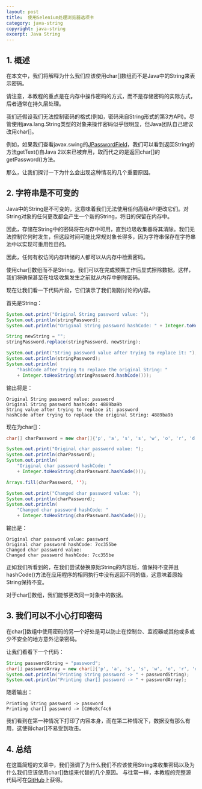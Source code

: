 ```yaml
---
layout: post
title:  使用Selenium处理浏览器选项卡
category: java-string
copyright: java-string
excerpt: Java String
---
```


## 1. 概述

在本文中，我们将解释为什么我们应该使用char[]数组而不是Java中的String来表示密码。

请注意，本教程的重点是在内存中操作密码的方式，而不是存储密码的实际方式，后者通常在持久层处理。

我们还假设我们无法控制密码的格式(例如，密码来自String形式的第3方API)。尽管使用java.lang.String类型的对象来操作密码似乎很明显，但Java团队自己建议改用char[]。

例如，如果我们查看javax.swing的[JPasswordField](https://docs.oracle.com/en/java/javase/11/docs/api/java.desktop/javax/swing/JPasswordField.html)，我们可以看到返回String的方法getText()自Java 2以来已被弃用，取而代之的是返回char[]的getPassword()方法。

那么，让我们探讨一下为什么会出现这种情况的几个重要原因。

## 2. 字符串是不可变的

Java中的String是不可变的，这意味着我们无法使用任何高级API更改它们。对String对象的任何更改都会产生一个新的String，将旧的保留在内存中。

因此，存储在String中的密码将在内存中可用，直到垃圾收集器将其清除。我们无法控制它何时发生，但这段时间可能比常规对象长得多，因为字符串保存在字符串池中以实现可重用性目的。

因此，任何有权访问内存转储的人都可以从内存中检索密码。

使用char[]数组而不是String，我们可以在完成预期工作后显式擦除数据。这样，我们将确保甚至在垃圾收集发生之前就从内存中删除密码。

现在让我们看一下代码片段，它们演示了我们刚刚讨论的内容。

首先是String：

```java
System.out.print("Original String password value: ");
System.out.println(stringPassword);
System.out.println("Original String password hashCode: " + Integer.toHexString(stringPassword.hashCode()));

String newString = "";
stringPassword.replace(stringPassword, newString);

System.out.print("String password value after trying to replace it: ");
System.out.println(stringPassword);
System.out.println(
    "hashCode after trying to replace the original String: "
    + Integer.toHexString(stringPassword.hashCode()));
```

输出将是：

```plaintext
Original String password value: password
Original String password hashCode: 4889ba9b
String value after trying to replace it: password
hashCode after trying to replace the original String: 4889ba9b
```

现在为char[]：

```java
char[] charPassword = new char[]{'p', 'a', 's', 's', 'w', 'o', 'r', 'd'};

System.out.print("Original char password value: ");
System.out.println(charPassword);
System.out.println(
    "Original char password hashCode: " 
    + Integer.toHexString(charPassword.hashCode()));

Arrays.fill(charPassword, '');

System.out.print("Changed char password value: ");
System.out.println(charPassword);
System.out.println(
    "Changed char password hashCode: " 
    + Integer.toHexString(charPassword.hashCode()));
```

输出是：

```plaintext
Original char password value: password
Original char password hashCode: 7cc355be
Changed char password value: 
Changed char password hashCode: 7cc355be
```

正如我们所看到的，在我们尝试替换原始String的内容后，值保持不变并且hashCode()方法在应用程序的相同执行中没有返回不同的值，这意味着原始String保持不变。

对于char[]数组，我们能够更改同一对象中的数据。

## 3. 我们可以不小心打印密码

在char[]数组中使用密码的另一个好处是可以防止在控制台、监视器或其他或多或少不安全的地方意外记录密码。

让我们看看下一个代码：

```java
String passwordString = "password";
char[] passwordArray = new char[]{'p', 'a', 's', 's', 'w', 'o', 'r', 'd'};
System.out.println("Printing String password -> " + passwordString);
System.out.println("Printing char[] password -> " + passwordArray);
```

随着输出：

```plaintext
Printing String password -> password
Printing char[] password -> [C@6e8cf4c6
```

我们看到在第一种情况下打印了内容本身，而在第二种情况下，数据没有那么有用，这使得char[]不易受到攻击。

## 4. 总结

在这篇简短的文章中，我们强调了为什么我们不应该使用String来收集密码以及为什么我们应该使用char[]数组来代替的几个原因。
与往常一样，本教程的完整源代码可在[GitHub](https://github.com/tu-yucheng/taketoday-tutorial4j/tree/master/java-core-modules/java-string-algorithms-1)上获得。
